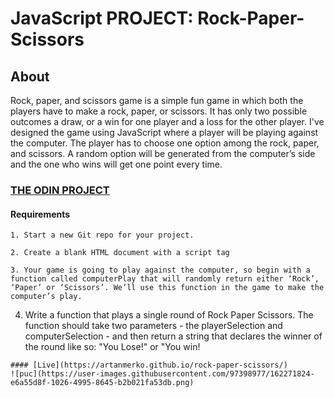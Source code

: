 # JavaScript PROJECT: Rock-Paper-Scissors
## About
Rock, paper, and scissors game is a simple fun game in which both the players have to make a rock, paper, or scissors. It has only two possible outcomes a draw, or a win for one player and a loss for the other player. I've designed the game using JavaScript where a player will be playing against the computer. The player has to choose one option among the rock, paper, and scissors. A random option will be generated from the computer’s side and the one who wins will get one point every time. 
### [THE ODIN PROJECT](https://www.theodinproject.com/lessons/foundations-rock-paper-scissors)
#### Requirements
```
1. Start a new Git repo for your project.
```
```
2. Create a blank HTML document with a script tag
```
```
3. Your game is going to play against the computer, so begin with a function called computerPlay that will randomly return either ‘Rock’, ‘Paper’ or ‘Scissors’. We’ll use this function in the game to make the computer’s play.
```
4. Write a function that plays a single round of Rock Paper Scissors. The function should take two parameters - the playerSelection and computerSelection - and then return a string that declares the winner of the round like so: "You Lose!" or "You win!
```
#### [Live](https://artanmerko.github.io/rock-paper-scissors/)
![puc](https://user-images.githubusercontent.com/97398977/162271824-e6a55d8f-1026-4995-8645-b2b021fa53db.png)
